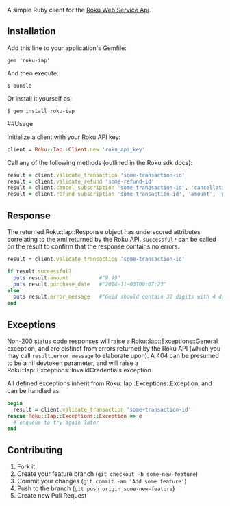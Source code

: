A simple Ruby client for the [Roku Web Service Api](http://sdkdocs.roku.com/display/sdkdoc/Web+Service+API).

## Installation

Add this line to your application's Gemfile:

    gem 'roku-iap'

And then execute:

    $ bundle

Or install it yourself as:

    $ gem install roku-iap

##Usage

Initialize a client with your Roku API key:

```ruby
client = Roku::Iap::Client.new 'roku_api_key'
```

Call any of the following methods (outlined in the Roku sdk docs):

```ruby
result = client.validate_transaction 'some-transaction-id'
result = client.validate_refund 'some-refund-id'
result = client.cancel_subscription 'some-tranasaction-id', 'cancellation_date', 'partner_ref_id'
result = client.refund_subscription 'some-transaction-id', 'amount', 'partner_ref_id', 'comments'
```

## Response

The returned Roku::Iap::Response object has underscored attributes correlating to the xml returned by the Roku API. ```successful?``` can be called on the result to confirm that the response contains no errors.

```ruby
result = client.validate_transaction 'some-transaction-id'

if result.successful?
  puts result.amount          #"9.99"
  puts result.purchase_date   #"2014-11-03T00:07:23"
else
  puts result.error_message   #"Guid should contain 32 digits with 4 dashes (xxxxxxxx-xxxx-xxxx-xxxx-xxxxxxxxxxxx)."
end
```

## Exceptions

Non-200 status code responses will raise a Roku::Iap::Exceptions::General exception, and are distinct from errors returned by the Roku API (which you may call ```result.error_message``` to elaborate upon). A 404 can be presumed to be a nil devtoken parameter, and will raise a Roku::Iap::Exceptions::InvalidCredentials exception.

All defined exceptions inherit from Roku::Iap::Exceptions::Exception, and can be handled as:

```ruby
begin
  result = client.validate_transaction 'some-transaction-id'
rescue Roku::Iap::Exceptions::Exception => e
  # enqueue to try again later
end
```

## Contributing

1. Fork it
2. Create your feature branch (`git checkout -b some-new-feature`)
3. Commit your changes (`git commit -am 'Add some feature'`)
4. Push to the branch (`git push origin some-new-feature`)
5. Create new Pull Request